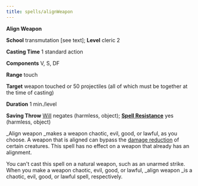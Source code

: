 ```yaml
---
title: spells/alignWeapon
---
```

 **Align Weapon**

**School** transmutation [see text]; **Level** cleric 2

**Casting Time** 1 standard action

**Components** V, S, DF

**Range** touch

**Target** weapon touched or 50 projectiles (all of which must be together at the time of casting)

**Duration** 1 min./level

**Saving Throw** [Will](../combat.md#_will) negates (harmless, object); **[Spell Resistance](../glossary.md#_spell-resistance)** yes (harmless, object)

_Align weapon _makes a weapon chaotic, evil, good, or lawful, as you choose. A weapon that is aligned can bypass the [damage reduction](../glossary.md#_damage-reduction) of certain creatures. This spell has no effect on a weapon that already has an alignment.

You can't cast this spell on a natural weapon, such as an unarmed strike. When you make a weapon chaotic, evil, good, or lawful, _align weapon _is a chaotic, evil, good, or lawful spell, respectively.

